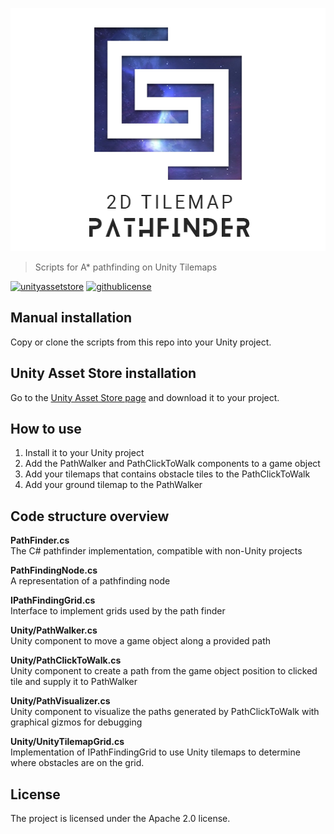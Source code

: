 <p align="center">
	<img width="516" height="389" src="https://raw.githubusercontent.com/robinwassen/tilemap-pathfinder/master/StoreImageAssets/logotype-large-516x389.png">
</p>

> Scripts for A* pathfinding on Unity Tilemaps

[![unityassetstore](https://img.shields.io/badge/Unity%20Asset%20Store-Download-brightgreen)](https://assetstore.unity.com/packages/slug/151196)
[![githublicense](https://img.shields.io/github/license/robinwassen/tilemap-pathfinder)](https://github.com/robinwassen/tilemap-pathfinder)

Manual installation
------------

Copy or clone the scripts from this repo into your Unity project.

Unity Asset Store installation
------------

Go to the [Unity Asset Store page](https://assetstore.unity.com/packages/slug/151196) and download it to your project.

How to use
------------

1. Install it to your Unity project
2. Add the PathWalker and PathClickToWalk components to a game object
3. Add your tilemaps that contains obstacle tiles to the PathClickToWalk
4. Add your ground tilemap to the PathWalker

Code structure overview
------------

**PathFinder.cs**<br/>
The C# pathfinder implementation, compatible with non-Unity projects

**PathFindingNode.cs**<br/>
A representation of a pathfinding node

**IPathFindingGrid.cs**<br/>
Interface to implement grids used by the path finder

**Unity/PathWalker.cs**<br/>
Unity component to move a game object along a provided path

**Unity/PathClickToWalk.cs**<br/>
Unity component to create a path from the game object position to clicked tile and supply it to PathWalker

**Unity/PathVisualizer.cs**<br/>
Unity component to visualize the paths generated by PathClickToWalk with graphical gizmos for debugging

**Unity/UnityTilemapGrid.cs**<br/>
Implementation of IPathFindingGrid to use Unity tilemaps to determine where obstacles are on the grid.

License
-------

The project is licensed under the Apache 2.0 license.